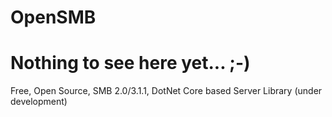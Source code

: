 # OpenSMB
# Nothing to see here yet... ;-)
Free, Open Source, SMB 2.0/3.1.1, DotNet Core based Server Library (under development)
